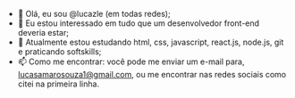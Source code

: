 - 👋 Olá, eu sou @lucazle (em todas redes);
- 👀 Eu estou interessado em tudo que um desenvolvedor front-end deveria estar;
- 🌱 Atualmente estou estudando html, css, javascript, react.js, node.js, git e praticando softskills;
- 📫 Como me encontrar: você pode me enviar um e-mail para, lucasamarosouza1@gmail.com, ou me encontrar nas redes sociais como citei na primeira linha.

<!---
lucazle/lucazle is a ✨ special ✨ repository because its `README.md` (this file) appears on your GitHub profile.
You can click the Preview link to take a look at your changes.
--->
